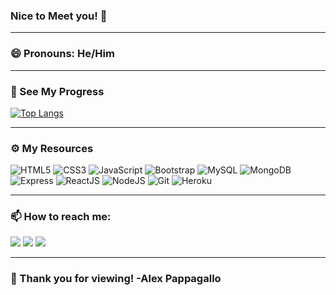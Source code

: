 ### Nice to Meet you! 👋

---

### 😄 Pronouns: He/Him

---

### 📝 See My Progress
  [![Top Langs](https://github-readme-stats.vercel.app/api/top-langs/?username=AlexPap1)](https://github.com/anuraghazra/github-readme-stats)

---

### ⚙️ My Resources

![HTML5](https://img.shields.io/badge/html5-%23E34F26.svg?style=for-the-badge&logo=html5&logoColor=white)
![CSS3](https://img.shields.io/badge/css3-%231572B6.svg?style=for-the-badge&logo=css3&logoColor=white)
![JavaScript](https://img.shields.io/badge/javascript-%23323330.svg?style=for-the-badge&logo=javascript&logoColor=%23F7DF1E)
![Bootstrap](https://img.shields.io/badge/Bootstrap-563d7c.svg?style=for-the-badge&logo=bootstrap&logoColor=white)
![MySQL](https://img.shields.io/badge/MySQL-%231572B6.svg?style=for-the-badge&logo=mysql&logoColor=white)
![MongoDB](https://img.shields.io/badge/MongoDB-%4DB33D.svg?style=for-the-badge&logo=mongodb&logoColor=white)
![Express](https://img.shields.io/badge/Express-%23E34F26.svg?style=for-the-badge&logo=express&logoColor=white)
![ReactJS](https://img.shields.io/badge/ReactJs-61DAFB?style=for-the-badge&logo=react&logoColor=white)
![NodeJS](https://img.shields.io/badge/Node.JS-%23323330.svg?style=for-the-badge&logo=nodedotjs&logoColor=brightgreen)
![Git](https://img.shields.io/badge/Git-F1502F.svg?style=for-the-badge&logo=git&logoColor=white)
![Heroku](https://img.shields.io/badge/Heroku-6762A6.svg?style=for-the-badge&logo=heroku&logoColor=white)

---

### 📫 How to reach me:


<a href="https://docs.google.com/document/d/1SJbwBUREiXt92Z-6TsgTVn92VN35MG76/edit?usp=sharing&ouid=111660145846656949139&rtpof=true&sd=true" target="_blank"><img src="https://img.shields.io/badge/Resume-4285F4?style=for-the-badge&logo=google-cloud&logoColor=white" /></a> <a href="https://www.linkedin.com/in/alex-pappagallo/" target="_blank"><img src="https://img.shields.io/badge/LinkedIn-0077B5?style=for-the-badge&logo=linkedin&logoColor=white" /></a> <a href="mailto:arpappagallo@gmail.com" target="_blank"><img src="https://img.shields.io/badge/Gmail-D14836?style=for-the-badge&logo=gmail&logoColor=white" /></a>

---

### 👏 Thank you for viewing! -Alex Pappagallo


<!--
**AlexPap1/AlexPap1** is a ✨ _special_ ✨ repository because its `README.md` (this file) appears on your GitHub profile.

Here are some ideas to get you started:

- 🔭 I’m currently working on ...
- 🌱 I’m currently learning ...
- 👯 I’m looking to collaborate on ...
- 🤔 I’m looking for help with ...
- 💬 Ask me about ...
- ⚡ Fun fact: ...

-->

